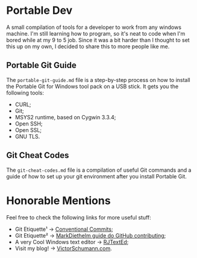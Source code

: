 # Portable Dev
A small compilation of tools for a developer to work from any windows machine. I'm still learning how to program, so it's neat to code when I'm bored while at my 9 to 5 job. Since it was a bit harder than I thought to set this up on my own, I decided to share this to more people like me.

## Portable Git Guide
The `portable-git-guide.md` file is a step-by-step process on how to install the Portable Git for Windows tool pack on a USB stick. It gets you the following tools:
- CURL;
- Git;
- MSYS2 runtime, based on Cygwin 3.3.4;
- Open SSH;
- Open SSL;
- GNU TLS.

## Git Cheat Codes
The `git-cheat-codes.md` file is a compilation of useful Git commands and a guide of how to set up your git environment after you install Portable Git.

# Honorable Mentions
Feel free to check the following links for more useful stuff:
- Git Etiquette¹ -> [Conventional Commits](https://www.conventionalcommits.org/en/v1.0.0/);
- Git Etiquette² -> [MarkDiethelm guide do GitHub contributing](https://github.com/MarcDiethelm/contributing);
- A very Cool Windows text editor -> [RJTextEd](https://rj-texted.se/);
- Visit my blog! -> [VictorSchumann.com](http://www.victorschumann.com).
